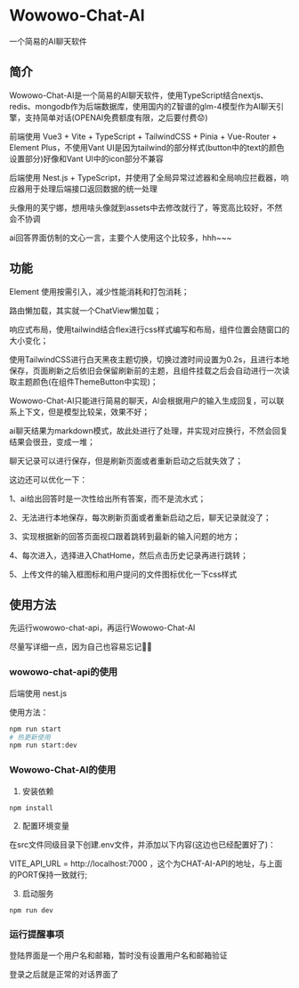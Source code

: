 # Wowowo-Chat-AI

一个简易的AI聊天软件

## 简介

Wowowo-Chat-AI是一个简易的AI聊天软件，使用TypeScript结合nextjs、redis、mongodb作为后端数据库，使用国内的Z智谱的glm-4模型作为AI聊天引擎，支持简单对话(OPENAI免费额度有限，之后要付费😟)

前端使用 Vue3 + Vite + TypeScript + TailwindCSS + Pinia + Vue-Router + Element Plus，不使用Vant UI是因为tailwind的部分样式(button中的text的颜色设置部分)好像和Vant UI中的icon部分不兼容

后端使用 Nest.js + TypeScript，并使用了全局异常过滤器和全局响应拦截器，响应器用于处理后端接口返回数据的统一处理

头像用的芙宁娜，想用啥头像就到assets中去修改就行了，等宽高比较好，不然会不协调

ai回答界面仿制的文心一言，主要个人使用这个比较多，hhh~~~

## 功能

Element 使用按需引入，减少性能消耗和打包消耗；

路由懒加载，其实就一个ChatView懒加载；

响应式布局，使用tailwind结合flex进行css样式编写和布局，组件位置会随窗口的大小变化；

使用TailwindCSS进行白天黑夜主题切换，切换过渡时间设置为0.2s，且进行本地保存，页面刷新之后依旧会保留刷新前的主题，且组件挂载之后会自动进行一次读取主题颜色(在组件ThemeButton中实现)；

Wowowo-Chat-AI只能进行简易的聊天，AI会根据用户的输入生成回复，可以联系上下文，但是模型比较呆，效果不好；

ai聊天结果为markdown模式，故此处进行了处理，并实现对应换行，不然会回复结果会很丑，变成一堆；

聊天记录可以进行保存，但是刷新页面或者重新启动之后就失效了；

这边还可以优化一下：

1、ai给出回答时是一次性给出所有答案，而不是流水式；

2、无法进行本地保存，每次刷新页面或者重新启动之后，聊天记录就没了；

3、实现根据新的回答页面视口跟着跳转到最新的输入问题的地方；

4、每次进入，选择进入ChatHome，然后点击历史记录再进行跳转；

5、上传文件的输入框图标和用户提问的文件图标优化一下css样式

## 使用方法

先运行wowowo-chat-api，再运行Wowowo-Chat-AI

尽量写详细一点，因为自己也容易忘记🤣🤣

### wowowo-chat-api的使用

后端使用 nest.js

使用方法：

```bash
npm run start
# 热更新使用
npm run start:dev
```

### Wowowo-Chat-AI的使用

1. 安装依赖

```
npm install
```

2. 配置环境变量

在src文件同级目录下创建.env文件，并添加以下内容(这边也已经配置好了)：

VITE_API_URL = http://localhost:7000 ，这个为CHAT-AI-API的地址，与上面的PORT保持一致就行;

3. 启动服务

```
npm run dev
```

### 运行提醒事项

登陆界面是一个用户名和邮箱，暂时没有设置用户名和邮箱验证

登录之后就是正常的对话界面了
